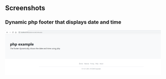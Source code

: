 ## Screenshots<br>

### Dynamic php footer that displays date and time
![1](screenshots/1.PNG)<br><br>

